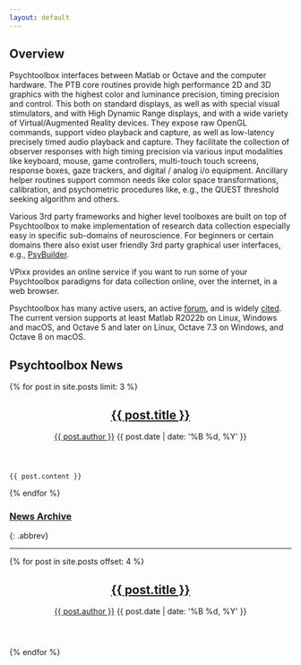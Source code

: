 ```yaml
---
layout: default
---
```


Overview
--------

Psychtoolbox interfaces between Matlab or Octave and the computer hardware. The
PTB core routines provide high performance 2D and 3D graphics with the highest
color and luminance precision, timing precision and control. This both on standard
displays, as well as with special visual stimulators, and with High Dynamic Range
displays, and with a wide variety of Virtual/Augmented Reality devices. They expose
raw OpenGL commands, support video playback and capture, as well as low-latency
precisely timed audio playback and capture. They facilitate the collection of observer
responses with high timing precision via various input modalities like keyboard, mouse,
game controllers, multi-touch touch screens, response boxes, gaze trackers, and digital /
analog i/o equipment. Ancillary helper routines support common needs like color space
transformations, calibration, and psychometric procedures like, e.g., the QUEST threshold
seeking algorithm and others.

Various 3rd party frameworks and higher level toolboxes are built on top of Psychtoolbox
to make implementation of research data collection especially easy in specific sub-domains
of neuroscience. For beginners or certain domains there also exist user friendly 3rd party
graphical user interfaces, e.g., [PsyBuilder](https://www.psybuilder.com).

VPixx provides an online service if you want to run some of your Psychtoolbox paradigms
for data collection online, over the internet, in a web browser.

Psychtoolbox has many active users, an active [forum](forum), and is widely
[cited](citations). The current version supports at least Matlab R2022b on Linux, Windows
and macOS, and Octave 5 and later on Linux, Octave 7.3 on Windows, and Octave 8 on macOS.

Psychtoolbox News
-----------------

{% for post in site.posts limit: 3 %}
<article class="post">
    <header>
      <h2><a href="{{ post.url }}">{{ post.title }}</a></h2>
      <p>
        <a href="http://github.com/{{ post.author }}" class="author">{{ post.author }}</a>
        <time datetime="{{ post.date | date_to_xmlschema }}">{{ post.date | date: '%B %d, %Y' }}</time>
      </p>
    </header>

    {{ post.content }}

</article>
{% endfor %}

      
### [News Archive](news)
{: .abbrev}

---

{% for post in site.posts offset: 4 %}
<article class="post abbrev">
    <header>
      <h2><a href="{{ post.url }}">{{ post.title }}</a></h2>
      <p>
        <a href="http://github.com/{{ post.author }}" class="author">{{ post.author }}</a>
        <time datetime="{{ post.date | date_to_xmlschema }}">{{ post.date | date: '%B %d, %Y' }}</time>
      </p>
    </header>

</article>
{% endfor %}
